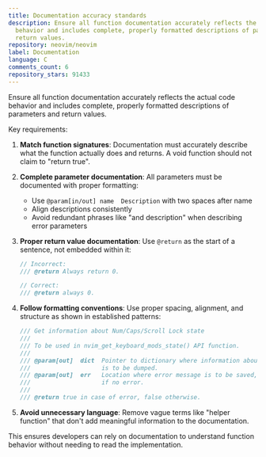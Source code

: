 ```yaml
---
title: Documentation accuracy standards
description: Ensure all function documentation accurately reflects the actual code
  behavior and includes complete, properly formatted descriptions of parameters and
  return values.
repository: neovim/neovim
label: Documentation
language: C
comments_count: 6
repository_stars: 91433
---
```


Ensure all function documentation accurately reflects the actual code behavior and includes complete, properly formatted descriptions of parameters and return values.

Key requirements:
1. **Match function signatures**: Documentation must accurately describe what the function actually does and returns. A void function should not claim to "return true".

2. **Complete parameter documentation**: All parameters must be documented with proper formatting:
   - Use `@param[in/out] name  Description` with two spaces after name
   - Align descriptions consistently
   - Avoid redundant phrases like "and description" when describing error parameters

3. **Proper return value documentation**: Use `@return` as the start of a sentence, not embedded within it:
   ```c
   // Incorrect:
   /// @return Always return 0.
   
   // Correct:
   /// @return always 0.
   ```

4. **Follow formatting conventions**: Use proper spacing, alignment, and structure as shown in established patterns:
   ```c
   /// Get information about Num/Caps/Scroll Lock state
   ///
   /// To be used in nvim_get_keyboard_mods_state() API function.
   ///
   /// @param[out]  dict  Pointer to dictionary where information about modifiers
   ///                    is to be dumped.
   /// @param[out]  err   Location where error message is to be saved, set to NULL
   ///                    if no error.
   ///
   /// @return true in case of error, false otherwise.
   ```

5. **Avoid unnecessary language**: Remove vague terms like "helper function" that don't add meaningful information to the documentation.

This ensures developers can rely on documentation to understand function behavior without needing to read the implementation.
